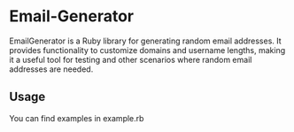 # Email-Generator
EmailGenerator is a Ruby library for generating random email addresses. It provides functionality to customize domains and username lengths, making it a useful tool for testing and other scenarios where random email addresses are needed.

## Usage

You can find examples in example.rb
